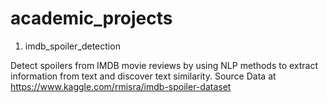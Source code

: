# academic_projects
1. imdb_spoiler_detection

Detect spoilers from IMDB movie reviews by using NLP methods to extract information from text and discover text similarity.
Source Data at https://www.kaggle.com/rmisra/imdb-spoiler-dataset

